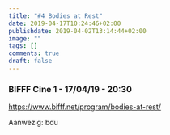 ```yaml
---
title: "#4 Bodies at Rest"
date: 2019-04-17T10:24:46+02:00
publishdate: 2019-04-02T13:14:44+02:00
image: ""
tags: []
comments: true
draft: false
---
```

### BIFFF Cine 1 - 17/04/19 - 20:30

<https://www.bifff.net/program/bodies-at-rest/>

Aanwezig: bdu